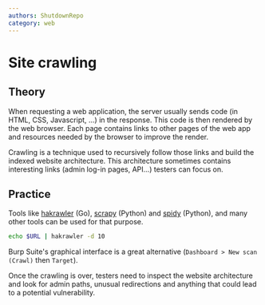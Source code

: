 ```yaml
---
authors: ShutdownRepo
category: web
---
```


# Site crawling

## Theory

When requesting a web application, the server usually sends code (in HTML, CSS, Javascript, ...) in the response. This code is then rendered by the web browser. Each page contains links to other pages of the web app and resources needed by the browser to improve the render.

Crawling is a technique used to recursively follow those links and build the indexed website architecture. This architecture sometimes contains interesting links (admin log-in pages, API...) testers can focus on.

## Practice

Tools like [hakrawler](https://github.com/hakluke/hakrawler) (Go), [scrapy](https://scrapy.org/) (Python) and [spidy](https://github.com/rivermont/spidy) (Python), and many other tools can be used for that purpose.


```bash
echo $URL | hakrawler -d 10
```


Burp Suite's graphical interface is a great alternative (`Dashboard > New scan (Crawl)` then `Target`).

Once the crawling is over, testers need to inspect the website architecture and look for admin paths, unusual redirections and anything that could lead to a potential vulnerability.
